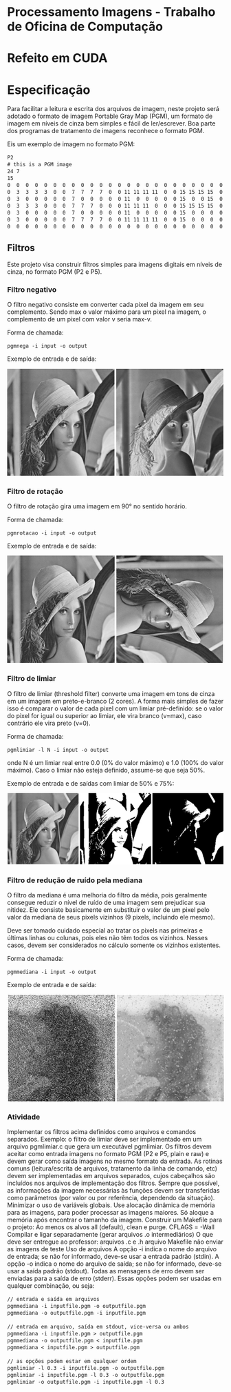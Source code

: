 # Processamento Imagens - Trabalho de Oficina de Computação
# Refeito em CUDA
# Especificação

Para facilitar a leitura e escrita dos arquivos de imagem, neste projeto será adotado o formato de imagem Portable Gray Map (PGM), um formato de imagem em níveis de cinza bem simples e fácil de ler/escrever. Boa parte dos programas de tratamento de imagens reconhece o formato PGM.

Eis um exemplo de imagem no formato PGM:
```
P2
# this is a PGM image
24 7
15
0  0  0  0  0  0  0  0  0  0  0  0  0  0  0  0  0  0  0  0  0  0  0  0
0  3  3  3  3  0  0  7  7  7  7  0  0 11 11 11 11  0  0 15 15 15 15  0
0  3  0  0  0  0  0  7  0  0  0  0  0 11  0  0  0  0  0 15  0  0 15  0
0  3  3  3  0  0  0  7  7  7  0  0  0 11 11 11  0  0  0 15 15 15 15  0
0  3  0  0  0  0  0  7  0  0  0  0  0 11  0  0  0  0  0 15  0  0  0  0
0  3  0  0  0  0  0  7  7  7  7  0  0 11 11 11 11  0  0 15  0  0  0  0
0  0  0  0  0  0  0  0  0  0  0  0  0  0  0  0  0  0  0  0  0  0  0  0
```


## Filtros
Este projeto visa construir filtros simples para imagens digitais em níveis de cinza, no formato PGM (P2 e P5).

### Filtro negativo
O filtro negativo consiste em converter cada pixel da imagem em seu complemento. Sendo max o valor máximo para um pixel na imagem, o complemento de um pixel com valor v seria max-v.

Forma de chamada:

```
pgmnega -i input -o output
```

Exemplo de entrada e de saída:

![negative](nega.png?raw=true "negative")
 

### Filtro de rotação
O filtro de rotação gira uma imagem em 90° no sentido horário.

Forma de chamada:
```
pgmrotacao -i input -o output
```
Exemplo de entrada e de saída:

![rotation](rot.png?raw=true "rotation")
 

### Filtro de limiar
O filtro de limiar (threshold filter) converte uma imagem em tons de cinza em um imagem em preto-e-branco (2 cores). A forma mais simples de fazer isso é comparar o valor de cada pixel com um limiar pré-definido: se o valor do pixel for igual ou superior ao limiar, ele vira branco (v=max), caso contrário ele vira preto (v=0).

Forma de chamada:
```
pgmlimiar -l N -i input -o output
```
onde N é um limiar real entre 0.0 (0% do valor máximo) e 1.0 (100% do valor máximo). Caso o limiar não esteja definido, assume-se que seja 50%.

Exemplo de entrada e de saídas com limiar de 50% e 75%:

![binarization](bin.png?raw=true "binarization")
  

### Filtro de redução de ruído pela mediana
O filtro da mediana é uma melhoria do filtro da média, pois geralmente consegue reduzir o nível de ruído de uma imagem sem prejudicar sua nitidez. Ele consiste basicamente em substituir o valor de um pixel pelo valor da mediana de seus pixels vizinhos (9 pixels, incluindo ele mesmo).

Deve ser tomado cuidado especial ao tratar os pixels nas primeiras e últimas linhas ou colunas, pois eles não têm todos os vizinhos. Nesses casos, devem ser considerados no cálculo somente os vizinhos existentes.

Forma de chamada:
```
pgmmediana -i input -o output
```
Exemplo de entrada e de saída:

![median](median.png?raw=true "median")
  

### Atividade
Implementar os filtros acima definidos como arquivos e comandos separados. Exemplo: o filtro de limiar deve ser implementado em um arquivo pgmlimiar.c que gera um executável pgmlimiar.
Os filtros devem aceitar como entrada imagens no formato PGM (P2 e P5, plain e raw) e devem gerar como saída imagens no mesmo formato da entrada.
As rotinas comuns (leitura/escrita de arquivos, tratamento da linha de comando, etc) devem ser implementadas em arquivos separados, cujos cabeçalhos são incluídos nos arquivos de implementação dos filtros.
Sempre que possível, as informações da imagem necessárias às funções devem ser transferidas como parâmetros (por valor ou por referência, dependendo da situação). Minimizar o uso de variáveis globais.
Use alocação dinâmica de memória para as imagens, para poder processar as imagens maiores. Só aloque a memória após encontrar o tamanho da imagem.
Construir um Makefile para o projeto:
Ao menos os alvos all (default), clean e purge.
CFLAGS = -Wall
Compilar e ligar separadamente (gerar arquivos .o intermediários)
O que deve ser entregue ao professor:
arquivos .c e .h
arquivo Makefile
não enviar as imagens de teste
Uso de arquivos
A opção -i indica o nome do arquivo de entrada; se não for informado, deve-se usar a entrada padrão (stdin).
A opção -o indica o nome do arquivo de saída; se não for informado, deve-se usar a saída padrão (stdout).
Todas as mensagens de erro devem ser enviadas para a saída de erro (stderr).
Essas opções podem ser usadas em qualquer combinação, ou seja:
```
// entrada e saída em arquivos
pgmmediana -i inputfile.pgm -o outputfile.pgm
pgmmediana -o outputfile.pgm -i inputfile.pgm

// entrada em arquivo, saída em stdout, vice-versa ou ambos
pgmmediana -i inputfile.pgm > outputfile.pgm
pgmmediana -o outputfile.pgm < inputfile.pgm
pgmmediana < inputfile.pgm > outputfile.pgm

// as opções podem estar em qualquer ordem
pgmlimiar -l 0.3 -i inputfile.pgm -o outputfile.pgm
pgmlimiar -i inputfile.pgm -l 0.3 -o outputfile.pgm
pgmlimiar -o outputfile.pgm -i inputfile.pgm -l 0.3
```
